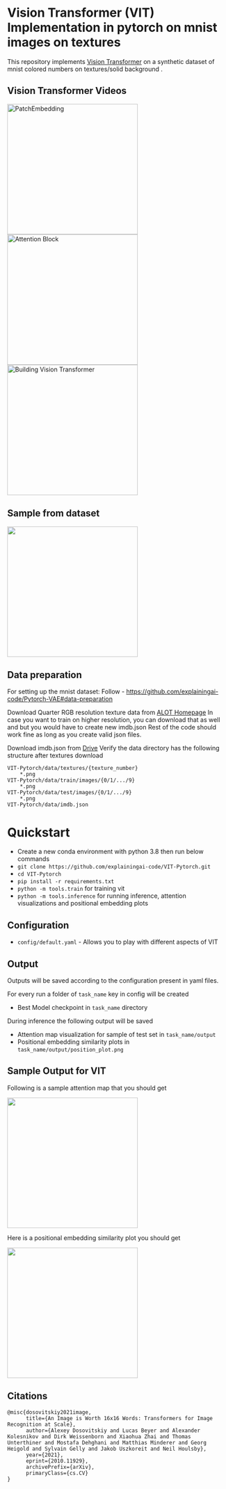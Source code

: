 Vision Transformer (VIT) Implementation in pytorch on mnist images on textures
========

This repository implements [Vision Transformer](https://arxiv.org/abs/2010.11929) on a synthetic dataset of mnist colored numbers on textures/solid background .

## Vision Transformer Videos
<a href="https://www.youtube.com/watch?v=lBicvB4iyYU">
   <img alt="PatchEmbedding" src="https://github.com/explainingai-code/VIT-Pytorch/assets/144267687/37fdd448-9c3d-4d0a-9410-249839e763dd"
   width="300">
</a><a href="https://www.youtube.com/watch?v=zT_el_cjiJw">
   <img alt="Attention Block" src="https://github.com/explainingai-code/VIT-Pytorch/assets/144267687/13ee37ba-f45d-47ef-ba0e-9b8efe9d91ab"
   width="300">
</a><a href="https://www.youtube.com/watch?v=G6_IA5vKXRI">
   <img alt="Building Vision Transformer" src="https://github.com/explainingai-code/VIT-Pytorch/assets/144267687/2fecc360-d94f-4b2b-981d-7497d20edb7e"
   width="300">
</a>



## Sample from dataset

<img src="https://github.com/explainingai-code/VIT-Pytorch/assets/144267687/6a60022e-b6f6-4037-9839-c62fa7cabaf2" width="300">


## Data preparation
For setting up the mnist dataset:
Follow - https://github.com/explainingai-code/Pytorch-VAE#data-preparation

Download Quarter RGB resolution texture data from [ALOT Homepage](https://aloi.science.uva.nl/public_alot/)
In case you want to train on higher resolution, you can download that as well and but you would have to create new imdb.json
Rest of the code should work fine as long as you create valid json files.

Download imdb.json from [Drive](https://drive.google.com/file/d/1dtbFhDCDJVp4OYlAzhVY_mzWTkrYrFlt/view?usp=sharing)
Verify the data directory has the following structure after textures download
```
VIT-Pytorch/data/textures/{texture_number}
	*.png
VIT-Pytorch/data/train/images/{0/1/.../9}
	*.png
VIT-Pytorch/data/test/images/{0/1/.../9}
	*.png
VIT-Pytorch/data/imdb.json
```

# Quickstart
* Create a new conda environment with python 3.8 then run below commands
* ```git clone https://github.com/explainingai-code/VIT-Pytorch.git```
* ```cd VIT-Pytorch```
* ```pip install -r requirements.txt```
* ```python -m tools.train``` for training vit
* ```python -m tools.inference``` for running inference, attention visualizations and positional embedding plots

## Configuration
* ```config/default.yaml``` - Allows you to play with different aspects of VIT 


## Output 
Outputs will be saved according to the configuration present in yaml files.

For every run a folder of ```task_name``` key in config will be created 
* Best Model checkpoint in ```task_name``` directory

During inference the following output will be saved
* Attention map visualization for sample of test set in ```task_name/output``` 
* Positional embedding similarity plots in  ```task_name/output/position_plot.png```


## Sample Output for VIT 

Following is a sample attention map that you should get

<img src="https://github.com/explainingai-code/VIT-Pytorch/assets/144267687/76d63318-478f-41aa-a321-e907c29e26fb" width="300">

Here is a positional embedding similarity plot you should get

<img src="https://github.com/explainingai-code/VIT-Pytorch/assets/144267687/0ba9afa7-1d5d-4cbc-8b9d-0a4367e9f9ed" width="300">


## Citations
```
@misc{dosovitskiy2021image,
      title={An Image is Worth 16x16 Words: Transformers for Image Recognition at Scale}, 
      author={Alexey Dosovitskiy and Lucas Beyer and Alexander Kolesnikov and Dirk Weissenborn and Xiaohua Zhai and Thomas Unterthiner and Mostafa Dehghani and Matthias Minderer and Georg Heigold and Sylvain Gelly and Jakob Uszkoreit and Neil Houlsby},
      year={2021},
      eprint={2010.11929},
      archivePrefix={arXiv},
      primaryClass={cs.CV}
}
```



